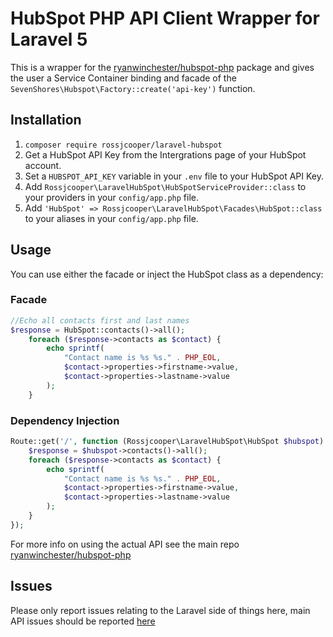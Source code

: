 # HubSpot PHP API Client Wrapper for Laravel 5
This is a wrapper for the [ryanwinchester/hubspot-php](https://github.com/ryanwinchester/hubspot-php) package and gives the user a Service Container binding and facade of the `SevenShores\Hubspot\Factory::create('api-key')` function.

## Installation
1. `composer require rossjcooper/laravel-hubspot`
2. Get a HubSpot API Key from the Intergrations page of your HubSpot account.
3. Set a `HUBSPOT_API_KEY` variable in your `.env` file to your HubSpot API Key.
4. Add `Rossjcooper\LaravelHubSpot\HubSpotServiceProvider::class` to your providers in your `config/app.php` file.
5. Add `'HubSpot' => Rossjcooper\LaravelHubSpot\Facades\HubSpot::class` to your aliases in your `config/app.php` file.

## Usage
You can use either the facade or inject the HubSpot class as a dependency:
### Facade
```php
//Echo all contacts first and last names
$response = HubSpot::contacts()->all();
    foreach ($response->contacts as $contact) {
        echo sprintf(
            "Contact name is %s %s." . PHP_EOL,
            $contact->properties->firstname->value,
            $contact->properties->lastname->value
        );
    }
```
### Dependency Injection
```php
Route::get('/', function (Rossjcooper\LaravelHubSpot\HubSpot $hubspot) {
    $response = $hubspot->contacts()->all();
    foreach ($response->contacts as $contact) {
        echo sprintf(
            "Contact name is %s %s." . PHP_EOL,
            $contact->properties->firstname->value,
            $contact->properties->lastname->value
        );
    }
});
```

For more info on using the actual API see the main repo [ryanwinchester/hubspot-php](https://github.com/ryanwinchester/hubspot-php)

## Issues
Please only report issues relating to the Laravel side of things here, main API issues should be reported [here](https://github.com/ryanwinchester/hubspot-php/issues)
